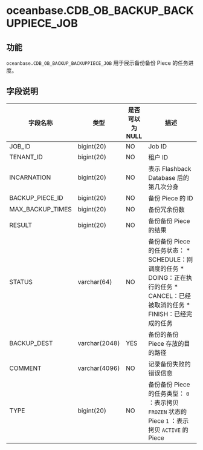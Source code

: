 oceanbase.CDB_OB_BACKUP_BACKUPPIECE_JOB 
============================================================



功能 
-----------------------

`oceanbase.CDB_OB_BACKUP_BACKUPPIECE_JOB` 用于展示备份备份 Piece 的任务进度。

字段说明 
-------------------------



|       字段名称       |      类型       | 是否可以为 NULL |                                                                                                                                  描述                                                                                                                                  |
|------------------|---------------|------------|----------------------------------------------------------------------------------------------------------------------------------------------------------------------------------------------------------------------------------------------------------------------|
| JOB_ID           | bigint(20)    | NO         | Job ID                                                                                                                                                                                                                                                               |
| TENANT_ID        | bigint(20)    | NO         | 租户 ID                                                                                                                                                                                                                                                                |
| INCARNATION      | bigint(20)    | NO         | 表示 Flashback Database 后的第几次分身                                                                                                                                                                                                                                        |
| BACKUP_PIECE_ID  | bigint(20)    | NO         | 备份 Piece 的 ID                                                                                                                                                                                                                                                        |
| MAX_BACKUP_TIMES | bigint(20)    | NO         | 备份冗余份数                                                                                                                                                                                                                                                               |
| RESULT           | bigint(20)    | NO         | 备份备份 Piece 的结果                                                                                                                                                                                                                                                       |
| STATUS           | varchar(64)   | NO         | 备份备份 Piece 的任务状态： * SCHEDULE：刚调度的任务   * DOING：正在执行的任务   * CANCEL：已经被取消的任务   * FINISH：已经完成的任务    |
| BACKUP_DEST      | varchar(2048) | YES        | 备份的备份 Piece 存放的目的路径                                                                                                                                                                                                                                                  |
| COMMENT          | varchar(4096) | NO         | 记录备份失败的错误信息                                                                                                                                                                                                                                                          |
| TYPE             | bigint(20)    | NO         | 备份备份 Piece 的任务类型： `0` ：表示拷贝  `FROZEN` 状态的 Piece `1` ：表示拷贝 `ACTIVE` 的 Piece                                                                                                                                                           |


